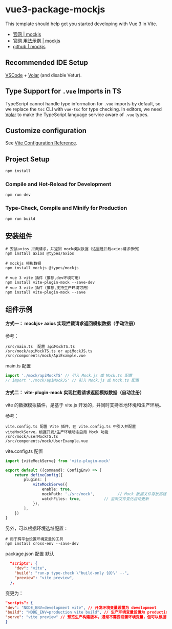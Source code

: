 # vue3-package-mockjs

This template should help get you started developing with Vue 3 in Vite.

- [官网 | mockjs](http://mockjs.com/)
- [官网 用法示例 | mockjs](http://mockjs.com/examples.html)
- [github | mockjs](https://github.com/nuysoft/Mock/)

## Recommended IDE Setup

[VSCode](https://code.visualstudio.com/) + [Volar](https://marketplace.visualstudio.com/items?itemName=Vue.volar) (and
disable Vetur).

## Type Support for `.vue` Imports in TS

TypeScript cannot handle type information for `.vue` imports by default, so we replace the `tsc` CLI with `vue-tsc` for
type checking. In editors, we need [Volar](https://marketplace.visualstudio.com/items?itemName=Vue.volar) to make the
TypeScript language service aware of `.vue` types.

## Customize configuration

See [Vite Configuration Reference](https://vite.dev/config/).

## Project Setup

```sh
npm install
```

### Compile and Hot-Reload for Development

```sh
npm run dev
```

### Type-Check, Compile and Minify for Production

```sh
npm run build
```

## 安装组件

```shell
# 安装axios 拦截请求，并返回 mock模拟数据（这里是拦截axios请求示例）
npm install axios @types/axios

# mockjs 模拟数据
npm install mockjs @types/mockjs

# vue 3 vite 插件（推荐,dev环境可用）
npm install vite-plugin-mock --save-dev
# vue 3 vite 插件（推荐,支持生产环境可用）
npm install vite-plugin-mock --save

```

## 组件示例

#### 方式一： mockjs+ axios 实现拦截请求返回模拟数据（手动注册）

参考：

```text
/src/main.ts  配置 apiMockTS.ts
/src/mock/apiMockTS.ts or apiMockJS.ts
/src/components/mock/ApiExample.vue
```

main.ts 配置

```ts
import './mock/apiMockTS' // 引入 Mock.js 或 Mock.ts 配置
// import './mock/apiMockJS' // 引入 Mock.js 或 Mock.ts 配置
```

#### 方式二： vite-plugin-mock 实现拦截请求返回模拟数据（自动注册）

vite 的数据模拟插件，是基于 vite.js 开发的，并同时支持本地环境和生产环境。

参考：

```text
vite.config.ts 配置 Vite 插件，在 vite.config.ts 中引入并配置 viteMockServe，根据开发/生产环境动态启用 Mock 功能
/src/mock/userMockTS.ts
/src/components/mock/UserExample.vue
```

vite.config.ts 配置

```ts
import {viteMockServe} from 'vite-plugin-mock'

export default ({command}: ConfigEnv) => {
    return defineConfig({
        plugins: [
            viteMockServe({
                enable: true,
                mockPath: './src/mock',          // Mock 数据文件存放路径, 指定 Mock 文件的存储目录（默认为 mock）
                watchFiles: true,          // 监听文件变化自动更新
            }),
        ],
    })
}
```

另外，可以根据环境选址配置：

```shell
# 用于跨平台设置环境变量的工具
npm install cross-env --save-dev
```

package.json 配置
默认

```json
  "scripts": {
    "dev": "vite",
    "build": "run-p type-check \"build-only {@}\" --",
    "preview": "vite preview",
  },
```

变更为：

```json
"scripts": {
"dev": "NODE_ENV=development vite", // 开发环境变量设置为 development
"build": "NODE_ENV=production vite build", // 生产环境变量设置为 production
"serve": "vite preview" // 预览生产构建版本，通常不需要设置环境变量，但可以根据需要调整脚本以包含环境变量设置。
}
```